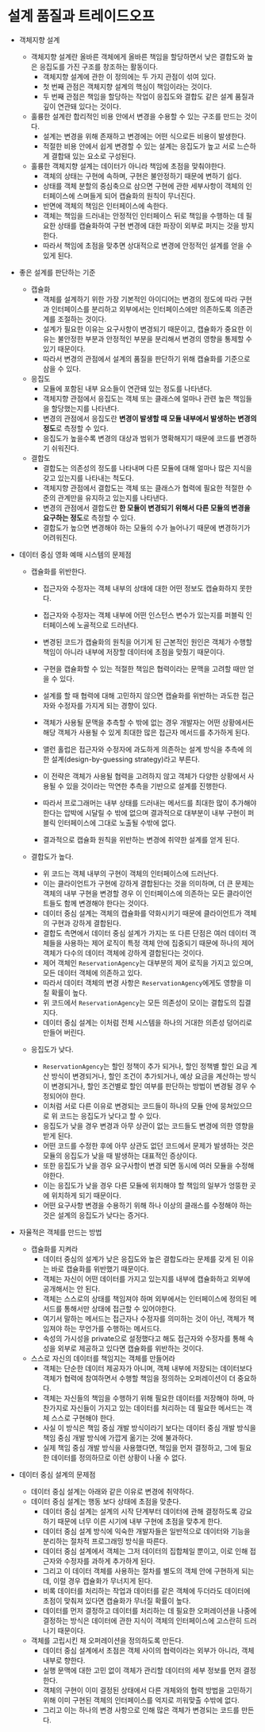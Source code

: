 # 설계 품질과 트레이드오프

- 객체지향 설계
  - 객체지향 설계란 올바른 객체에게 올바른 책임을 할당하면서 낮은 결합도와 높은 응집도를 가진 구조를 창조하는 활동이다.
    - 객체지향 설계에 관한 이 정의에는 두 가지 관점이 섞여 있다.
    - 첫 번째 관점은 객체지향 설계의 핵심이 책임이라는 것이다.
    - 두 번째 관점은 책임을 할당하는 작업이 응집도와 결합도 같은 설계 품질과 깊이 연관돼 있다는 것이다.
  - 훌륭한 설계란 합리적인 비용 안에서 변경을 수용할 수 있는 구조를 만드는 것이다.
    - 설계는 변경을 위해 존재하고 변경에는 어떤 식으로든 비용이 발생한다.
    - 적절한 비용 안에서 쉽게 변경할 수 있는 설계는 응집도가 높고 서로 느슨하게 결합돼 있는 요소로 구성된다.
  - 훌륭한 객체지향 설계는 데이터가 아니라 책임에 초점을 맞춰야한다.
    - 객체의 상태는 구현에 속하며, 구현은 불안정하기 때문에 변하기 쉽다.
    - 상태를 객체 분할의 중심축으로 삼으면 구현에 관한 세부사항이 객체의 인터페이스에 스며들게 되어 캡슐화의 원칙이 무너진다.
    - 반면에 객체의 책임은 인터페이스에 속한다.
    - 객체는 책임을 드러내는 안정적인 인터페이스 뒤로 책임을 수행하는 데 필요한 상태를 캡슐화하여 구현 변경에 대한 파장이 외부로 퍼지는 것을 방지한다.
    - 따라서 책임에 초점을 맞추면 상대적으로 변경에 안정적인 설계를 얻을 수 있게 된다.



- 좋은 설계를 판단하는 기준
  - 캡슐화
    - 객체를 설계하기 위한 가장 기본적인 아이디어는 변경의 정도에 따라 구현과 인터페이스를 분리하고 외부에서는 인터페이스에만 의존하도록 의존관계를 조절하는 것이다.
    - 설계가 필요한 이유는 요구사항이 변경되기 때문이고, 캡슐화가 중요한 이유는 불안정한 부분과 안정적인 부분을 분리해서 변경의 영향을 통제할 수 있기 때문이다.
    - 따라서 변경의 관점에서 설계의 품질을 판단하기 위해 캡슐화를 기준으로 삼을 수 있다.
  - 응집도
    - 모듈에 포함된 내부 요소들이 연관돼 있는 정도를 나타낸다.
    - 객체지향 관점에서 응집도는 객체 또는 클래스에 얼마나 관련 높은 책임들을 할당했는지를 나타낸다.
    - 변경의 관점에서 응집도란 **변경이 발생할 때 모듈 내부에서 발생하는 변경의 정도**로 측정할 수 있다.
    - 응집도가 높을수록 변경의 대상과 범위가 명확해지기 때문에 코드를 변경하기 쉬워진다.
  - 결합도
    - 결합도는 의존성의 정도를 나타내며 다른 모듈에 대해 얼마나 많은 지식을 갖고 있는지를 나타내는 척도다.
    - 객체지향 관점에서 결합도는 객체 또는 클래스가 협력에 필요한 적절한 수준의 관계만을 유지하고 있는지를 나타낸다.
    - 변경의 관점에서 결합도란 **한 모듈이 변경되기 위해서 다른 모듈의 변경을 요구하는 정도**로 측정할 수 있다.
    - 결합도가 높으면 변경해야 하는 모듈의 수가 늘어나기 때문에 변경하기가 어려워진다.



- 데이터 중심 영화 예매 시스템의 문제점

  - 캡슐화를 위반한다.

    - 접근자와 수정자는 객체 내부의 상태에 대한 어떤 정보도 캡슐화하지 못한다.
    - 접근자와 수정자는 객체 내부에 어떤 인스턴스 변수가 있는지를 퍼블릭 인터페이스에 노골적으로 드러낸다.
    - 변경된 코드가 캡슐화의 원칙을 어기게 된 근본적인 원인은 객체가 수행할 책임이 아니라 내부에 저장할 데이터에 초점을 맞췄기 때문이다.
    - 구현을 캡슐화할 수 있는 적절한 책임은 협력이라는 문맥을 고려할 때만 얻을 수 있다.
    - 설계를 할 때 협력에 대해 고민하지 않으면 캡슐화를 위반하는 과도한 접근자와 수정자를 가지게 되는 경향이 있다.
    - 객체가 사용될 문맥을 추측할 수 밖에 없는 경우 개발자는 어떤 상황에서든 해당 객체가 사용될 수 있게 최대한 많은 접근자 메서드를 추가하게 된다.

    - 앨런 홀럽은 접근자와 수정자에 과도하게 의존하는 설계 방식을 추측에 의한 설계(design-by-guessing strategy)라고 부른다.
    - 이 전략은 객체가 사용될 협력을 고려하지 않고 객체가 다양한 상황에서 사용될 수 있을 것이라는 막연한 추측을 기반으로 설계를 진행한다.
    - 따라서 프로그래머는 내부 상태를 드러내는 메서드를 최대한 많이 추가해야 한다는 압박에 시달릴 수 밖에 없으며 결과적으로 대부분이 내부 구현이 퍼블릭 인터페이스에 그대로 노출될 수밖에 없다.
    - 결과적으로 캡슐화 원칙을 위반하는 변경에 취약한 설계를 얻게 된다.
  - 결합도가 높다.

    - 위 코드는 객체 내부의 구현이 객체의 인터페이스에 드러난다.
    - 이는 클라이언트가 구현에 강하게 결합된다는 것을 의미하며, 더 큰 문제는 객체의 내부 구현을 변경할 경우 이 인터페이스에 의존하는 모든 클라이언트들도 함께 변경해야 한다는 것이다.
    - 데이터 중심 설계는 객체의 캡슐화를 약화시키기 때문에 클라이언트가 객체의 구현과 강하게 결합된다.
    - 결합도 측면에서 데이터 중심 설계가 가지는 또 다른 단점은 여러 데이터 객체들을 사용하는 제어 로직이 특정 객체 안에 집중되기 때문에 하나의 제어 객체가 다수의 데이터 객체에 강하게 결합된다는 것이다.
    - 제어 객체인 `ReservationAgency`는 대부분의 제어 로직을 가지고 있으며, 모든 데이터 객체에 의존하고 있다.
    - 따라서 데이터 객체의 변경 사항은 `ReservationAgency`에게도 영향을 미칠 확률이 높다.
    - 위 코드에서 `ReservationAgency`는 모든 의존성이 모이는 결합도의 집결지다.
    - 데이터 중심 설계는 이처럼 전체 시스템을 하나의 거대한 의존성 덩어리로 만들어 버린다.
  - 응집도가 낮다.

    - `ReservationAgency`는 할인 정책이 추가 되거나, 할인 정책별 할인 요금 계산 방식이 변경되거나, 할인 조건이 추가되거나, 예상 요금을 계산하는 방식이 변경되거나, 할인 조건별로 할인 여부를 판단하는 방법이 변경될 경우 수정되어야 한다.
    - 이처럼 서로 다른 이유로 변경되는 코드들이 하나의 모듈 안에 뭉쳐있으므로 위 코드는 응집도가 낮다고 할 수 있다.
    - 응집도가 낮을 경우 변경과 아무 상관이 없는 코드들도 변경에 의한 영향을 받게 된다.
    - 어떤 코드를 수정한 후에 아무 상관도 없던 코드에서 문제가 발생하는 것은 모듈의 응집도가 낮을 때 발생하는 대표적인 증상이다.
    - 또한 응집도가 낮을 경우 요구사항이 변경 되면 동시에 여러 모듈을 수정해야한다.
    - 이는 응집도가 낮을 경우 다른 모듈에 위치해야 할 책임의 일부가 엉뚱한 곳에 위치하게 되기 때문이다.
    - 어떤 요구사항 변경을 수용하기 위해 하나 이상의 클래스를 수정해야 하는 것은 설계의 응집도가 낮다는 증거다.



- 자율적은 객체를 만드는 방법

  - 캡슐화를 지켜라
    - 데이터 중심의 설계가 낮은 응집도와 높은 결합도라는 문제를 갖게 된 이유는 바로 캡슐화를 위반했기 때문이다.
    - 객체는 자신이 어떤 데이터를 가지고 있는지를 내부에 캡슐화하고 외부에 공개해서는 안 된다.
    - 객체는 스스로의 상태를 책임져야 하며 외부에서는 인터페이스에 정의된 메서드를 통해서만 상태에 접근할 수 있어야한다.
    - 여기서 말하는 메서드는 접근자나 수정자를 의미하는 것이 아닌, 객체가 책임져야 하는 무언가를 수행하는 메서드다.
    - 속성의 가시성을 private으로 설정했다고 해도 접근자와 수정자를 통해 속성을 외부로 제공하고 있다면 캡슐화를 위반하는 것이다.
  - 스스로 자신의 데이터를 책임지는 객체를 만들어라
    - 객체는 단순한 데이터 제공자가 아니며, 객체 내부에 저장되는 데이터보다 객체가 협력에 참여하면서 수행할 책임을 정의하는 오퍼레이션이 더 중요하다.
    - 객체는 자신들의 책임을 수행하기 위해 필요한 데이터를 저장해야 하며, 마찬가지로 자신들이 가지고 있는 데이터를 처리하는 데 필요한 메서드는 객체 스스로 구현해야 한다.
    - 사실 이 방식은 책임 중심 개발 방식이라기 보다는 데이터 중심 개발 방식을 책임 중심 개발 방식에 가깝게 옮기는 것에 불과하다.
    - 실제 책임 중심 개발 방식을 사용했다면, 책임을 먼저 결정하고, 그에 필요한 데이터를 정의하므로 이런 상황이 나올 수 없다.



- 데이터 중심 설계의 문제점
  - 데이터 중심 설계는 아래와 같은 이유로 변경에 취약하다.
  - 데이터 중심 설계는 행동 보다 상태에 초점을 맞춘다.
    - 데이터 중심 설계는 설계의 시작 단계부터 데이터에 관해 결정하도록 강요하기 때문에 너무 이른 시기에 내부 구현에 초점을 맞추게 한다.
    - 데이터 중심 설계 방식에 익숙한 개발자들은 일반적으로 데이터와 기능을 분리하는 절차적 프로그래밍 방식을 따른다.
    - 데이터 중심 설계에서 객체는 그저 데이터의 집합체일 뿐이고, 이로 인해 접근자와 수정자를 과하게 추가하게 된다.
    - 그리고 이 데이터 객체를 사용하는 절차를 별도의 객체 안에 구현하게 되는데, 이럴 경우 캡슐화가 무너지게 된다.
    - 비록 데이터를 처리하는 작업과 데이터를 같은 객체에 두더라도 데이터에 초점이 맞춰져 있다면 캡슐화가 무너질 확률이 높다.
    - 데이터를 먼저 결정하고 데이터를 처리하는 데 필요한 오퍼레이션을 나중에 결정하는 방식은 데이터에 관한 지식이 객체의 인터페이스에 고스란히 드러나기 때문이다.
  - 객체를 고립시킨 채 오퍼레이션을 정의하도록 만든다.
    - 데이터 중심 설계에서 초점은 객체 사이의 협력이라는 외부가 아니라, 객체 내부로 향한다.
    - 실행 문맥에 대한 고민 없이 객체가 관리할 데이터의 세부 정보를 먼저 결정한다.
    - 객체의 구현이 이미 결정된 상태에서 다른 개체와의 협력 방법을 고민하기 위해 이미 구현된 객체의 인터페이스를 억지로 끼워맞출 수밖에 없다.
    - 그리고 이는 하나의 변경 사항으로 인해 많은 객체가 변경되는 코드를 만든다.
